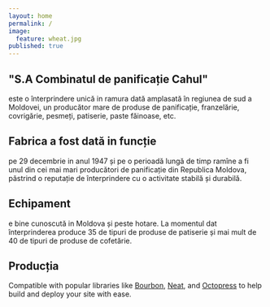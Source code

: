 ```yaml
---
layout: home
permalink: /
image: 
  feature: wheat.jpg
published: true
---
```


<div class="tiles">

<div class="tile">
  <h2 class="post-title">"S.A Combinatul de panificație Cahul"</h2>
  <p class="post-excerpt">este o înterprindere unică in ramura dată amplasată în regiunea de sud a Moldovei, un producător mare de produse de panificație, franzelărie, covrigărie, pesmeți, patiserie, paste făinoase, etc.</p>
</div><!-- /.tile -->

<div class="tile">
  <h2 class="post-title">Fabrica a fost dată in funcție</h2>
  <p class="post-excerpt">pe 29 decembrie in anul 1947 și pe o perioadă lungă de 
timp ramîne a fi unul din cei mai mari producători de panificație din Republica Moldova,
păstrind o reputație de înterprindere cu o activitate stabilă și durabilă.  </p>
</div><!-- /.tile -->

<div class="tile">
  <h2 class="post-title">Echipament</h2>
  <p class="post-excerpt">e bine cunoscută in Moldova și peste hotare. La momentul dat înterprinderea produce 35 de tipuri de produse de patiserie și mai mult de 40 de tipuri
de produse de cofetărie.</p>
</div><!-- /.tile -->

<div class="tile">
  <h2 class="post-title">Producția</h2>
  <p class="post-excerpt">Compatible with popular libraries like <a href="http://bourbon.io">Bourbon</a>, <a href="http://neat.bourbon.io/">Neat</a>, and <a href="http://github.com/octopress/octopress">Octopress</a> to help build and deploy your site with ease.</p>
</div><!-- /.tile -->

</div><!-- /.tiles -->